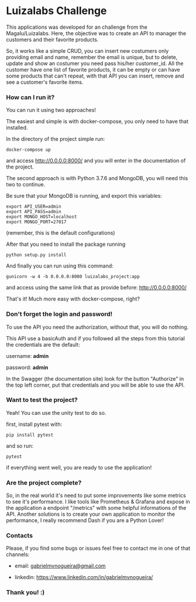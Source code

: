 # Luizalabs Challenge

This applications was developed for an challenge from the Magalu/Luizalabs. Here, the objective was to create an API to manager the customers and their favorite products.

So,  it works like a simple CRUD, you can insert new costumers only providing email and name, remember the email is unique, but to delete, update and show an costumer you need pass his/her customer_id. All the customer have one list of favorite products, it can be empty or can have some products that can't repeat, with that API you can insert, remove and see a customer's favorite items.

### How can I run it?

You can run it using two approaches! 

The easiest and simple is with docker-compose, you only need to have that installed.

In the directory of the project simple run:

```shell
docker-compose up
```

and access http://0.0.0.0:8000/ and you will enter in the documentation of the project.

The second approach is with Python 3.7.6 and MongoDB, you will need this two to continue. 

Be sure that your MongoDB is running, and export this variables:

```shell
export API_USER=admin
export API_PASS=admin
export MONGO_HOST=localhost
export MONGO_PORT=27017
```

(remember, this is the default configurations)

After that you need to install the package running

```
python setup.py install
```

And finally you can run using this command: 

```shell
gunicorn -w 4 -b 0.0.0.0:8000 luizalabs_project:app
```

and access using the same link that as provide before: http://0.0.0.0:8000/

That's it! Much more easy with docker-compose, right?

### Don't forget the login and password!

To use the API you need the authorization, without that, you will do nothing.

This API use a basicAuth and if you followed all the steps from this tutorial the credentials are the default:

username: **admin**

password: **admin**

In the Swagger (the documentation site) look for the button "Authorize" in the top left corner, put that credentials and you will be able to use the API.

### Want to test the project?

Yeah! You can use the unity test to do so.

first, install pytest with:

```shell
pip install pytest
```

and so run:

```
pytest
```

if everything went well, you are ready to use the application!

### Are the project complete?

So, in the real world it's need to put some improvements like some metrics to see it's performance. I like tools like Prometheus & Grafana and expose in the application a endpoint "/metrics" with some helpful informations of the API. Another solutions is to create your own application to monitor the performance, I really recommend Dash if you are a Python Lover!

### Contacts

Please, if you find some bugs or issues feel free to contact me in one of that channels:

- email: gabrielmvnogueira@gmail.com

- linkedin: https://www.linkedin.com/in/gabrielmvnogueira/

  

### Thank you! :)